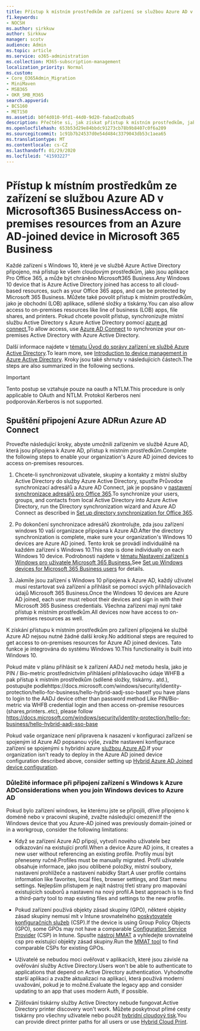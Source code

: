 ```yaml
---
title: Přístup k místním prostředkům ze zařízení se službou Azure AD v Microsoft365 Business
f1.keywords:
- NOCSH
ms.author: sirkkuw
author: Sirkkuw
manager: scotv
audience: Admin
ms.topic: article
ms.service: o365-administration
ms.collection: M365-subscription-management
localization_priority: Normal
ms.custom:
- Core_O365Admin_Migration
- MiniMaven
- MSB365
- OKR_SMB_M365
search.appverid:
- BCS160
- MET150
ms.assetid: b0f4d010-9fd1-44d0-9d20-fabad2cdbab5
description: Přečtěte si, jak získat přístup k místním prostředkům, jako jsou obchodní aplikace, sdílené složky a tiskárny z Azure Active Directory se připojil y k windows 10 zařízení.
ms.openlocfilehash: 653b53d29e84bbdc91273cb78b9b8407c0f6a209
ms.sourcegitcommit: 1c91b7b24537d0e54d484c3379043db53c1aea65
ms.translationtype: MT
ms.contentlocale: cs-CZ
ms.lasthandoff: 01/29/2020
ms.locfileid: "41593227"
---
```

# <a name="access-on-premises-resources-from-an-azure-ad-joined-device-in-microsoft-365-business"></a><span data-ttu-id="72d26-103">Přístup k místním prostředkům ze zařízení se službou Azure AD v Microsoft365 Business</span><span class="sxs-lookup"><span data-stu-id="72d26-103">Access on-premises resources from an Azure AD-joined device in Microsoft 365 Business</span></span>

<span data-ttu-id="72d26-104">Každé zařízení s Windows 10, které je ve službě Azure Active Directory připojeno, má přístup ke všem cloudovým prostředkům, jako jsou aplikace Pro Office 365, a může být chráněno Microsoft365 Business.</span><span class="sxs-lookup"><span data-stu-id="72d26-104">Any Windows 10 device that is Azure Active Directory joined has access to all cloud-based resources, such as your Office 365 apps, and can be protected by Microsoft 365 Business.</span></span> <span data-ttu-id="72d26-105">Můžete také povolit přístup k místním prostředkům, jako je obchodní (LOB) aplikace, sdílené složky a tiskárny.</span><span class="sxs-lookup"><span data-stu-id="72d26-105">You can also allow access to on-premises resources like line of business (LOB) apps, file shares, and printers.</span></span> <span data-ttu-id="72d26-106">Pokud chcete povolit přístup, synchronizujte místní službu Active Directory s Azure Active Directory pomocí [azure ad connect.](https://docs.microsoft.com/azure/active-directory/connect/active-directory-aadconnect)</span><span class="sxs-lookup"><span data-stu-id="72d26-106">To allow access, use [Azure AD Connect](https://docs.microsoft.com/azure/active-directory/connect/active-directory-aadconnect) to synchronize your on-premises Active Directory with Azure Active Directory.</span></span> 

<span data-ttu-id="72d26-107">Další informace najdete v [tématu Úvod do správy zařízení ve službě Azure Active Directory](https://docs.microsoft.com/azure/active-directory/device-management-introduction).</span><span class="sxs-lookup"><span data-stu-id="72d26-107">To learn more, see [Introduction to device management in Azure Active Directory](https://docs.microsoft.com/azure/active-directory/device-management-introduction).</span></span>
<span data-ttu-id="72d26-108">Kroky jsou také shrnuty v následujících částech.</span><span class="sxs-lookup"><span data-stu-id="72d26-108">The steps are also summarized in the following sections.</span></span>

> [!IMPORTANT]
> <span data-ttu-id="72d26-109">Tento postup se vztahuje pouze na oauth a NTLM.</span><span class="sxs-lookup"><span data-stu-id="72d26-109">This procedure is only applicable to OAuth and NTLM.</span></span> <span data-ttu-id="72d26-110">Protokol Kerberos není podporován.</span><span class="sxs-lookup"><span data-stu-id="72d26-110">Kerberos is not supported.</span></span>
 
## <a name="run-azure-ad-connect"></a><span data-ttu-id="72d26-111">Spuštění připojení Azure AD</span><span class="sxs-lookup"><span data-stu-id="72d26-111">Run Azure AD Connect</span></span>

<span data-ttu-id="72d26-112">Proveďte následující kroky, abyste umožnili zařízením ve službě Azure AD, která jsou připojena k Azure AD, přístup k místním prostředkům.</span><span class="sxs-lookup"><span data-stu-id="72d26-112">Complete the following steps to enable your organization's Azure AD joined devices to access on-premises resources.</span></span>
  
1. <span data-ttu-id="72d26-113">Chcete-li synchronizovat uživatele, skupiny a kontakty z místní služby Active Directory do služby Azure Active Directory, spusťte Průvodce synchronizací adresářů a Azure AD Connect, jak je popsáno v [nastavení synchronizace adresářů pro Office 365](https://support.office.com/article/1b3b5318-6977-42ed-b5c7-96fa74b08846).</span><span class="sxs-lookup"><span data-stu-id="72d26-113">To synchronize your users, groups, and contacts from local Active Directory into Azure Active Directory, run the Directory synchronization wizard and Azure AD Connect as described in [Set up directory synchronization for Office 365](https://support.office.com/article/1b3b5318-6977-42ed-b5c7-96fa74b08846).</span></span>
    
2. <span data-ttu-id="72d26-114">Po dokončení synchronizace adresářů zkontrolujte, zda jsou zařízení windows 10 vaší organizace připojena k Azure AD.</span><span class="sxs-lookup"><span data-stu-id="72d26-114">After the directory synchronization is complete, make sure your organization's Windows 10 devices are Azure AD joined.</span></span> <span data-ttu-id="72d26-115">Tento krok se provádí individuálně na každém zařízení s Windows 10.</span><span class="sxs-lookup"><span data-stu-id="72d26-115">This step is done individually on each Windows 10 device.</span></span> <span data-ttu-id="72d26-116">Podrobnosti najdete v [tématu Nastavení zařízení s Windows pro uživatele Microsoft 365 Business.](set-up-windows-devices.md)</span><span class="sxs-lookup"><span data-stu-id="72d26-116">See [Set up Windows devices for Microsoft 365 Business users](set-up-windows-devices.md) for details.</span></span> 
    
3. <span data-ttu-id="72d26-117">Jakmile jsou zařízení s Windows 10 připojena k Azure AD, každý uživatel musí restartovat svá zařízení a přihlásit se pomocí svých přihlašovacích údajů Microsoft 365 Business.</span><span class="sxs-lookup"><span data-stu-id="72d26-117">Once the Windows 10 devices are Azure AD joined, each user must reboot their devices and sign in with their Microsoft 365 Business credentials.</span></span> <span data-ttu-id="72d26-118">Všechna zařízení mají nyní také přístup k místním prostředkům.</span><span class="sxs-lookup"><span data-stu-id="72d26-118">All devices now have access to on-premises resources as well.</span></span>
    
<span data-ttu-id="72d26-119">K získání přístupu k místním prostředkům pro zařízení připojená ke službě Azure AD nejsou nutné žádné další kroky.</span><span class="sxs-lookup"><span data-stu-id="72d26-119">No additional steps are required to get access to on-premises resources for Azure AD joined devices.</span></span> <span data-ttu-id="72d26-120">Tato funkce je integrována do systému Windows 10.</span><span class="sxs-lookup"><span data-stu-id="72d26-120">This functionality is built into Windows 10.</span></span> 

<span data-ttu-id="72d26-121">Pokud máte v plánu přihlásit se k zařízení AADJ než metodu hesla, jako je PIN / Bio-metric prostřednictvím přihlášení přihlašovacího údaje WHFB a pak přístup k místním prostředkům (sdílené složky, tiskárny.. atd.), postupujte podlehttps://docs.microsoft.com/windows/security/identity-protection/hello-for-business/hello-hybrid-aadj-sso-base</span><span class="sxs-lookup"><span data-stu-id="72d26-121">If you have plans to login to the AADJ device other than password method Like PIN/Bio-metric via WHFB credential login and then access on-premise resources (shares,printers..etc), please follow https://docs.microsoft.com/windows/security/identity-protection/hello-for-business/hello-hybrid-aadj-sso-base</span></span>
  
<span data-ttu-id="72d26-122">Pokud vaše organizace není připravena k nasazení v konfiguraci zařízení se spojeným id Azure AD popsanou výše, zvažte nastavení konfigurace zařízení se spojenými s hybridní azure [službou Azure AD](manage-windows-devices.md).</span><span class="sxs-lookup"><span data-stu-id="72d26-122">If your organization isn't ready to deploy in the Azure AD joined device configuration described above, consider setting up [Hybrid Azure AD Joined device configuration](manage-windows-devices.md).</span></span>
  
### <a name="considerations-when-you-join-windows-devices-to-azure-ad"></a><span data-ttu-id="72d26-123">Důležité informace při připojení zařízení s Windows k Azure AD</span><span class="sxs-lookup"><span data-stu-id="72d26-123">Considerations when you join Windows devices to Azure AD</span></span>

<span data-ttu-id="72d26-124">Pokud bylo zařízení windows, ke kterému jste se připojili, dříve připojeno k doméně nebo v pracovní skupině, zvažte následující omezení:</span><span class="sxs-lookup"><span data-stu-id="72d26-124">If the Windows device that you Azure-AD joined was previously domain-joined or in a workgroup, consider the following limitations:</span></span>
  
- <span data-ttu-id="72d26-125">Když se zařízení Azure AD připojí, vytvoří nového uživatele bez odkazování na existující profil.</span><span class="sxs-lookup"><span data-stu-id="72d26-125">When a device Azure AD joins, it creates a new user without referencing an existing profile.</span></span> <span data-ttu-id="72d26-126">Profily musí být přeneseny ručně.</span><span class="sxs-lookup"><span data-stu-id="72d26-126">Profiles must be manually migrated.</span></span> <span data-ttu-id="72d26-127">Profil uživatele obsahuje informace, jako jsou oblíbené položky, místní soubory, nastavení prohlížeče a nastavení nabídky Start.</span><span class="sxs-lookup"><span data-stu-id="72d26-127">A user profile contains information like favorites, local files, browser settings, and Start menu settings.</span></span> <span data-ttu-id="72d26-128">Nejlepším přístupem je najít nástroj třetí strany pro mapování existujících souborů a nastavení na nový profil.</span><span class="sxs-lookup"><span data-stu-id="72d26-128">A best approach is to find a third-party tool to map existing files and settings to the new profile.</span></span>

- <span data-ttu-id="72d26-129">Pokud zařízení používá objekty zásad skupiny (GPO), některé objekty zásad skupiny nemusí mít v Intune srovnatelného [poskytovatele konfiguračních služeb](https://docs.microsoft.com/windows/configuration/provisioning-packages/how-it-pros-can-use-configuration-service-providers) (CSP).</span><span class="sxs-lookup"><span data-stu-id="72d26-129">If the device is using Group Policy Objects (GPO), some GPOs may not have a comparable [Configuration Service Provider](https://docs.microsoft.com/windows/configuration/provisioning-packages/how-it-pros-can-use-configuration-service-providers) (CSP) in Intune.</span></span> <span data-ttu-id="72d26-130">Spusťte [nástroj MMAT](https://www.microsoft.com/download/details.aspx?id=45520) a vyhledejte srovnatelné csp pro existující objekty zásad skupiny.</span><span class="sxs-lookup"><span data-stu-id="72d26-130">Run the [MMAT tool](https://www.microsoft.com/download/details.aspx?id=45520) to find comparable CSPs for existing GPOs.</span></span>

- <span data-ttu-id="72d26-131">Uživatelé se nebudou moci ověřovat v aplikacích, které jsou závislé na ověřování služby Active Directory.</span><span class="sxs-lookup"><span data-stu-id="72d26-131">Users won't be able to authenticate to applications that depend on Active Directory authentication.</span></span> <span data-ttu-id="72d26-132">Vyhodnoťte starší aplikaci a zvažte aktualizaci na aplikaci, která používá moderní uvažování, pokud je to možné.</span><span class="sxs-lookup"><span data-stu-id="72d26-132">Evaluate the legacy app and consider updating to an app that uses modern Auth, if possible.</span></span>

- <span data-ttu-id="72d26-133">Zjišťování tiskárny služby Active Directory nebude fungovat.</span><span class="sxs-lookup"><span data-stu-id="72d26-133">Active Directory printer discovery won't work.</span></span> <span data-ttu-id="72d26-134">Můžete poskytnout přímé cesty tiskárny pro všechny uživatele nebo použít [hybridní cloudový tisk](https://docs.microsoft.com/windows-server/administration/hybrid-cloud-print/hybrid-cloud-print-deploy).</span><span class="sxs-lookup"><span data-stu-id="72d26-134">You can provide direct printer paths for all users or use [Hybrid Cloud Print](https://docs.microsoft.com/windows-server/administration/hybrid-cloud-print/hybrid-cloud-print-deploy).</span></span>
